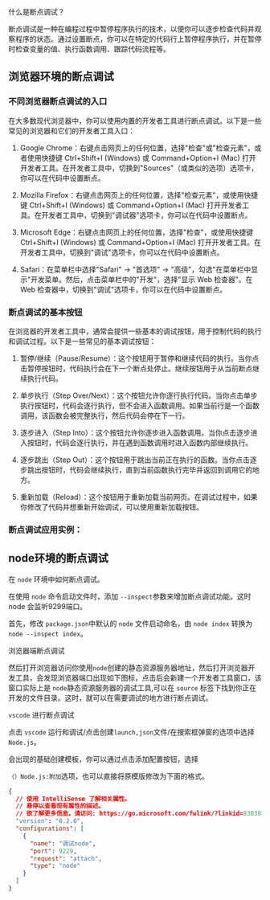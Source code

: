 

什么是断点调试？

断点调试是一种在编程过程中暂停程序执行的技术，以便你可以逐步检查代码并观察程序的状态。通过设置断点，你可以在特定的代码行上暂停程序执行，并在暂停时检查变量的值、执行函数调用、跟踪代码流程等。

## 浏览器环境的断点调试

### 不同浏览器断点调试的入口

在大多数现代浏览器中，你可以使用内置的开发者工具进行断点调试。以下是一些常见的浏览器和它们的开发者工具入口：

1. Google Chrome：右键点击网页上的任何位置，选择"检查"或"检查元素"，或者使用快捷键 Ctrl+Shift+I (Windows) 或 Command+Option+I (Mac) 打开开发者工具。在开发者工具中，切换到"Sources"（或类似的选项）选项卡，你可以在代码中设置断点。

2. Mozilla Firefox：右键点击网页上的任何位置，选择"检查元素"，或使用快捷键 Ctrl+Shift+I (Windows) 或 Command+Option+I (Mac) 打开开发者工具。在开发者工具中，切换到"调试器"选项卡，你可以在代码中设置断点。

3. Microsoft Edge：右键点击网页上的任何位置，选择"检查"，或使用快捷键 Ctrl+Shift+I (Windows) 或 Command+Option+I (Mac) 打开开发者工具。在开发者工具中，切换到"调试"选项卡，你可以在代码中设置断点。

4. Safari：在菜单栏中选择"Safari" -> "首选项" -> "高级"，勾选"在菜单栏中显示"开发菜单。然后，点击菜单栏中的"开发"，选择"显示 Web 检查器"。在 Web 检查器中，切换到"调试"选项卡，你可以在代码中设置断点。

### 断点调试的基本按钮

在浏览器的开发者工具中，通常会提供一些基本的调试按钮，用于控制代码的执行和调试过程。以下是一些常见的基本调试按钮：

1. 暂停/继续（Pause/Resume）：这个按钮用于暂停和继续代码的执行。当你点击暂停按钮时，代码执行会在下一个断点处停止。继续按钮用于从当前断点继续执行代码。

2. 单步执行（Step Over/Next）：这个按钮允许你逐行执行代码。当你点击单步执行按钮时，代码会逐行执行，但不会进入函数调用。如果当前行是一个函数调用，该函数会被完整执行，然后代码会停在下一行。

3. 逐步进入（Step Into）：这个按钮允许你逐步进入函数调用。当你点击逐步进入按钮时，代码会逐行执行，并在遇到函数调用时进入函数内部继续执行。

4. 逐步跳出（Step Out）：这个按钮用于跳出当前正在执行的函数。当你点击逐步跳出按钮时，代码会继续执行，直到当前函数执行完毕并返回到调用它的地方。

5. 重新加载（Reload）：这个按钮用于重新加载当前网页。在调试过程中，如果你修改了代码并想重新开始调试，可以使用重新加载按钮。

### 断点调试应用实例：

## node环境的断点调试

在 `node` 环境中如何断点调试。

在使用 `node` 命令启动文件时，添加 `--inspect`参数来增加断点调试功能。这时node 会监听9299端口。

首先，修改 `package.json`中默认的 `node` 文件启动命名，由 `node index` 转换为 `node --inspect index`。

浏览器端断点调试

然后打开浏览器访问你使用`node`创建的静态资源服务器地址，然后打开浏览器开发工具，会发现浏览器端口出现如下图标，点击后会新建一个开发者工具窗口，该窗口实际上是 `node`静态资源服务器的调试工具,可以在 `source` 标签下找到你正在开发的文件目录。这时，就可以在需要调试的地方进行断点调试。

`vscode` 进行断点调试

点击 `vscode` 运行和调试/点击创建`launch,json`文件/在搜索框弹窗的选项中选择 `Node.js`。

会出现的基础创建模板，你可以通过点击添加配置按钮，选择

`（）Node.js:附加`选项，也可以直接将原模版修改为下面的格式。

```json
{
  // 使用 IntelliSense 了解相关属性。
  // 悬停以查看现有属性的描述。
  // 欲了解更多信息，请访问: https://go.microsoft.com/fwlink/?linkid=830387
  "version": "0.2.0",
  "configurations": [
    {
      "name": "调试node",
      "port": 9229,
      "request": "attach",
      "type": "node"
    }
  ]
}
```

